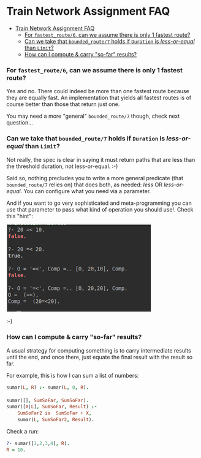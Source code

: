 # Train Network Assignment FAQ

- [Train Network Assignment FAQ](#train-network-assignment-faq)
    - [For `fastest_route/6`, can we assume there is only 1 fastest route?](#for-fastest_route6-can-we-assume-there-is-only-1-fastest-route)
    - [Can we take that `bounded_route/7` holds if `Duration` is _less-or-equal_ than `Limit`?](#can-we-take-that-bounded_route7-holds-if-duration-is-less-or-equal-than-limit)
    - [How can I compute \& carry "so-far" results?](#how-can-i-compute--carry-so-far-results)
### For `fastest_route/6`, can we assume there is only 1 fastest route?

Yes and no. There could indeed be more than one fastest route because they are equally fast. An implementation that yields all fastest routes is of course better than those that return just one.

You may need a more "general" `bounded_route/7` though, check next question...

### Can we take that `bounded_route/7` holds if `Duration` is _less-or-equal_ than `Limit`?

Not really, the spec is clear in saying it must return paths that are less than the threshold duration, not less-or-equal. :-)

Said so, nothing precludes you to write a more general predicate (that `bounded_route/7` relies on) that does both, as needed: _less_ OR _less-or-equal_. You can configure what you need via a parameter. 

And if you want to go very sophisticated and meta-programming you can use that parameter to pass what kind of operation you should use!. Check this "hint":

![meta-op](meta-operators.png)

:-)

### How can I compute & carry "so-far" results?

A usual strategy for computing something is to carry intermediate results until the end, and once there, just equate the final result with the result so far.

For example, this is how I can sum a list of numbers:

```prolog
sumar(L, R) :- sumar(L, 0, R).

sumar([], SumSoFar, SumSoFar).
sumar([X|L], SumSoFar, Result) :-
    SumSoFar2 is  SumSoFar + X,
    sumar(L, SumSoFar2, Result).
```

Check a run:

```prolog
?- sumar([1,2,3,4], R).
R = 10.
```

